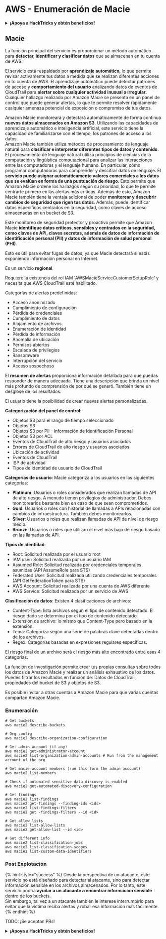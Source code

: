 # AWS - Enumeración de Macie

<details>

<summary><strong>¡Apoya a HackTricks y obtén beneficios!</strong></summary>

* Si quieres ver tu **empresa anunciada en HackTricks** o si quieres acceder a la **última versión de PEASS o descargar HackTricks en PDF**, consulta los [**PLANES DE SUSCRIPCIÓN**](https://github.com/sponsors/carlospolop).
* Obtén el [**merchandising oficial de PEASS y HackTricks**](https://peass.creator-spring.com).
* Descubre [**The PEASS Family**](https://opensea.io/collection/the-peass-family), nuestra colección exclusiva de [**NFTs**](https://opensea.io/collection/the-peass-family).
* **Únete al** 💬 [**grupo de Discord**](https://discord.gg/hRep4RUj7f) o al [**grupo de Telegram**](https://t.me/peass) o **sígueme** en **Twitter** 🐦 [**@carlospolopm**](https://twitter.com/carlospolopm).

* **Comparte tus trucos de hacking enviando PRs a los repositorios de** [**HackTricks**](https://github.com/carlospolop/hacktricks) y [**HackTricks Cloud**](https://github.com/carlospolop/hacktricks-cloud) en GitHub.

</details>

## Macie

La función principal del servicio es proporcionar un método automático para **detectar, identificar y clasificar datos** que se almacenan en tu cuenta de AWS.

El servicio está respaldado por **aprendizaje automático**, lo que permite revisar activamente tus datos a medida que se realizan diferentes acciones en tu cuenta de AWS. El aprendizaje automático puede detectar patrones de acceso y **comportamiento del usuario** analizando datos de eventos de CloudTrail para **alertar sobre cualquier actividad inusual o irregular**. Cualquier hallazgo realizado por Amazon Macie se presenta en un panel de control que puede generar alertas, lo que te permite resolver rápidamente cualquier amenaza potencial de exposición o compromiso de tus datos.

Amazon Macie monitoreará y detectará automáticamente de forma continua **nuevos datos almacenados en Amazon S3**. Utilizando las capacidades de aprendizaje automático e inteligencia artificial, este servicio tiene la capacidad de familiarizarse con el tiempo, los patrones de acceso a los datos.\
Amazon Macie también utiliza métodos de procesamiento de lenguaje natural para **clasificar e interpretar diferentes tipos de datos y contenido**. El procesamiento de lenguaje natural utiliza principios de ciencias de la computación y lingüística computacional para analizar las interacciones entre las computadoras y el lenguaje humano. En particular, cómo programar computadoras para comprender y descifrar datos de lenguaje. El **servicio puede asignar automáticamente valores comerciales a los datos que se evalúan en forma de una puntuación de riesgo**. Esto permite que Amazon Macie ordene los hallazgos según su prioridad, lo que te permite centrarte primero en las alertas más críticas. Además de esto, Amazon Macie también tiene la ventaja adicional de poder **monitorear y descubrir cambios de seguridad que rigen tus datos**. Además, puede identificar datos específicos centrados en la seguridad, como claves de acceso almacenadas en un bucket de S3.

Este monitoreo de seguridad protector y proactivo permite que Amazon Macie **identifique datos críticos, sensibles y centrados en la seguridad, como claves de API, claves secretas, además de datos de información de identificación personal (PII) y datos de información de salud personal (PHI)**.

Esto es útil para evitar fugas de datos, ya que Macie detectará si estás exponiendo información personal en Internet.

Es un servicio **regional**.

Requiere la existencia del rol IAM 'AWSMacieServiceCustomerSetupRole' y necesita que AWS CloudTrail esté habilitado.

Categorías de alertas predefinidas:

* Acceso anonimizado
* Cumplimiento de configuración
* Pérdida de credenciales
* Cumplimiento de datos
* Alojamiento de archivos
* Enumeración de identidad
* Pérdida de información
* Anomalía de ubicación
* Permisos abiertos
* Escalada de privilegios
* Ransomware
* Interrupción del servicio
* Acceso sospechoso

El **resumen de alertas** proporciona información detallada para que puedas responder de manera adecuada. Tiene una descripción que brinda un nivel más profundo de comprensión de por qué se generó. También tiene un desglose de los resultados.

El usuario tiene la posibilidad de crear nuevas alertas personalizadas.

**Categorización del panel de control**:

* Objetos S3 para el rango de tiempo seleccionado
* Objetos S3
* Objetos S3 por PII - Información de Identificación Personal
* Objetos S3 por ACL
* Eventos de CloudTrail de alto riesgo y usuarios asociados
* Errores de CloudTrail de alto riesgo y usuarios asociados
* Ubicación de actividad
* Eventos de CloudTrail
* ISP de actividad
* Tipos de identidad de usuario de CloudTrail

**Categorías de usuario**: Macie categoriza a los usuarios en las siguientes categorías:

* **Platinum**: Usuarios o roles considerados que realizan llamadas de API de alto riesgo. A menudo tienen privilegios de administrador. Debes monitorearlos bastante bien en caso de que sean comprometidos.
* **Gold**: Usuarios o roles con historial de llamadas a APIs relacionadas con cambios de infraestructura. También debes monitorearlos.
* **Silver**: Usuarios o roles que realizan llamadas de API de nivel de riesgo medio.
* **Bronze**: Usuarios o roles que utilizan el nivel más bajo de riesgo basado en las llamadas de API.

**Tipos de identidad**:

* Root: Solicitud realizada por el usuario root
* IAM user: Solicitud realizada por un usuario IAM
* Assumed Role: Solicitud realizada por credenciales temporales asumidas (API AssumeRole para STS)
* Federated User: Solicitud realizada utilizando credenciales temporales (API GetFederationToken para STS)
* AWS Account: Solicitud realizada por una cuenta de AWS diferente
* AWS Service: Solicitud realizada por un servicio de AWS

**Clasificación de datos**: Existen 4 clasificaciones de archivos:

* Content-Type: lista archivos según el tipo de contenido detectado. El riesgo dado se determina por el tipo de contenido detectado.
* Extensión de archivo: lo mismo que Content-Type pero basado en la extensión.
* Tema: Categoriza según una serie de palabras clave detectadas dentro de los archivos.
* Regex: Categorías basadas en expresiones regulares específicas.

El riesgo final de un archivo será el riesgo más alto encontrado entre esas 4 categorías.

La función de investigación permite crear tus propias consultas sobre todos los datos de Amazon Macie y realizar un análisis exhaustivo de los datos. Puedes filtrar los resultados en función de: Datos de CloudTrail, propiedades del bucket de S3 y objetos de S3.

Es posible invitar a otras cuentas a Amazon Macie para que varias cuentas compartan Amazon Macie.

### Enumeración
```
# Get buckets
aws macie2 describe-buckets

# Org config
aws macie2 describe-organization-configuration

# Get admin account (if any)
aws macie2 get-administrator-account
aws macie2 list-organization-admin-accounts # Run from the management account of the org

# Get macie account members (run this form the admin account)
aws macie2 list-members

# Check if automated sensitive data discovey is enabled
aws macie2 get-automated-discovery-configuration

# Get findings
aws macie2 list-findings
aws macie2 get-findings --finding-ids <ids>
aws macie2 list-findings-filters
aws macie2 get -findings-filters --id <id>

# Get allow lists
aws macie2 list-allow-lists
aws macie2 get-allow-list --id <id>

# Get different info
aws macie2 list-classification-jobs
aws macie2 list-classification-scopes
aws macie2 list-custom-data-identifiers
```
### Post Explotación

{% hint style="success" %}
Desde la perspectiva de un atacante, este servicio no está diseñado para detectar al atacante, sino para detectar información sensible en los archivos almacenados. Por lo tanto, este servicio podría **ayudar a un atacante a encontrar información sensible** dentro de los buckets.\
Sin embargo, tal vez a un atacante también le interese interrumpirlo para evitar que la víctima reciba alertas y robar esa información más fácilmente.
{% endhint %}

TODO: ¡Se aceptan PRs!

<details>

<summary><strong>¡Apoya a HackTricks y obtén beneficios!</strong></summary>

* Si quieres ver a tu **empresa anunciada en HackTricks** o si quieres acceder a la **última versión de PEASS o descargar HackTricks en PDF**, ¡consulta los [**PLANES DE SUSCRIPCIÓN**](https://github.com/sponsors/carlospolop)!
* Obtén el [**merchandising oficial de PEASS y HackTricks**](https://peass.creator-spring.com)
* Descubre [**The PEASS Family**](https://opensea.io/collection/the-peass-family), nuestra colección exclusiva de [**NFTs**](https://opensea.io/collection/the-peass-family)
* **Únete al** 💬 [**grupo de Discord**](https://discord.gg/hRep4RUj7f) o al [**grupo de Telegram**](https://t.me/peass) o **sígueme** en **Twitter** 🐦 [**@carlospolopm**](https://twitter.com/carlospolopm)**.**
* **Comparte tus trucos de hacking enviando PRs a los repositorios de** [**HackTricks**](https://github.com/carlospolop/hacktricks) y [**HackTricks Cloud**](https://github.com/carlospolop/hacktricks-cloud) github.

</details>
